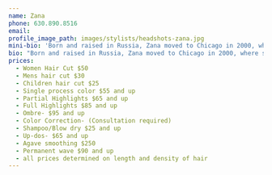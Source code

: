 ```yaml
---
name: Zana
phone: 630.890.8516
email:
profile_image_path: images/stylists/headshots-zana.jpg
mini-bio: 'Born and raised in Russia, Zana moved to Chicago in 2000, where she continued her talent in cosmetology. She has trained in hairdressing in two countries and has achieved many qualifications within the industry. Zana speaks fluent Polish, Russian and English. She is as passionate about hairdressing as she was 20 years ago, when she started.'
bio: "Born and raised in Russia, Zana moved to Chicago in 2000, where she continued her talent in cosmetology. She has trained in hairdressing in two countries and has achieved many qualifications within the industry. Zana speaks fluent Polish, Russian and English. She offers haircare for the entire family and loves to keep herself up to date by attending hairdressing courses, and continued education classes. Zana's style and creativity are showcased in her work with hair styles ranging from classical to Avant Garde. Zana will not only be able to cut and color your hair, but also keep you updated on the latest trends, establish suitability depending on your hair texture and give you advice on how to style your hair. She is as passionate about hairdressing as she was 20 years ago, when she started."
prices:
  - Women Hair Cut $50
  - Mens hair cut $30
  - Children hair cut $25
  - Single process color $55 and up
  - Partial Highlights $65 and up
  - Full Highlights $85 and up
  - Ombre- $95 and up
  - Color Correction- (Consultation required)
  - Shampoo/Blow dry $25 and up
  - Up-dos- $65 and up
  - Agave smoothing $250
  - Permanent wave $90 and up
  - all prices determined on length and density of hair
---
```



